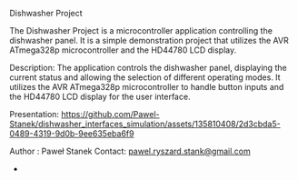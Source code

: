 Dishwasher Project

The Dishwasher Project is a microcontroller application controlling the dishwasher panel. It is a simple demonstration project that utilizes the AVR ATmega328p microcontroller and the HD44780 LCD display.

Description: The application controls the dishwasher panel, displaying the current status and allowing the selection of different operating modes. It utilizes the AVR ATmega328p microcontroller to handle button inputs and the HD44780 LCD display for the user interface.


Presentation:
https://github.com/Pawel-Stanek/dishwasher_interfaces_simulation/assets/135810408/2d3cbda5-0489-4319-9d0b-9ee635eba6f9



Author : Paweł Stanek
Contact: pawel.ryszard.stank@gmail.com


-
